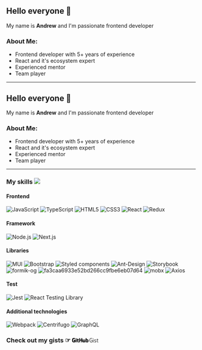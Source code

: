 ## Hello everyone 👋

My name is **Andrew** and I'm passionate frontend developer

### About Me:
- Frontend developer with 5+ years of experience
- React and it's ecosystem expert
- Experienced mentor
- Team player

---
## Hello everyone 👋

My name is **Andrew** and I'm passionate frontend developer

### About Me:
- Frontend developer with 5+ years of experience
- React and it's ecosystem expert
- Experienced mentor
- Team player

---

### My skills <img src="https://media.giphy.com/media/12PXNbcHW8C9Bm/giphy.gif" width="50">
#### Frontend  
![JavaScript](https://img.shields.io/badge/javascript-%23323330.svg?style=for-the-badge&logo=javascript&logoColor=%23F7DF1E) ![TypeScript](https://img.shields.io/badge/typescript-%23007ACC.svg?style=for-the-badge&logo=typescript&logoColor=white)
 ![HTML5](https://img.shields.io/badge/html5-%23E34F26.svg?style=for-the-badge&logo=html5&logoColor=white) ![CSS3](https://img.shields.io/badge/css3-%231572B6.svg?style=for-the-badge&logo=css3&logoColor=white) ![React](https://img.shields.io/badge/react-%2320232a.svg?style=for-the-badge&logo=react&logoColor=%2361DAFB) ![Redux](https://img.shields.io/badge/redux-%23593d88.svg?style=for-the-badge&logo=redux&logoColor=white) 
#### Framework
![Node.js](https://img.shields.io/badge/Node.js-%23323330.svg?style=for-the-badge&logo=Node.js&logoColor=%23F7DF1Ez) ![Next.js](https://img.shields.io/badge/Next.js-%23323330.svg?style=for-the-badge&logo=Next.js&logoColor=%23F7DF1Ez) 

 #### Libraries
![MUI](https://img.shields.io/badge/MUI-%230081CB.svg?style=for-the-badge&logo=mui&logoColor=white) ![Bootstrap](https://img.shields.io/badge/bootstrap-%23563D7C.svg?style=for-the-badge&logo=bootstrap&logoColor=white) ![Styled components](https://img.shields.io/badge/styled--components-DB7093?style=for-the-badge&logo=styled-components&logoColor=white) ![Ant-Design](https://img.shields.io/badge/-AntDesign-%230170FE?style=for-the-badge&logo=ant-design&logoColor=white) ![Storybook](https://img.shields.io/badge/-Storybook-FF4785?style=for-the-badge&logo=storybook&logoColor=white) 
![formik-og](https://user-images.githubusercontent.com/52775865/162455247-cc1aa3ef-5f81-49fd-a478-10728fd2edde.png) ![fa3caa6933e52bd266cc9fbe6eb07d64](https://user-images.githubusercontent.com/52775865/162456297-011bc6e7-8c45-48df-97b3-d10bebe9c07b.png)
![mobx](https://img.shields.io/badge/mobx-%23323330.svg?style=for-the-badge&logo=mobx&logoColor=%23F7DF1Ez) ![Axios](https://img.shields.io/badge/Axios-%23323330.svg?style=for-the-badge&logo=Axios&logoColor=%23F7DF1Ez)
#### Test
![Jest](https://img.shields.io/badge/Jest-323330?style=for-the-badge&logo=Jest&logoColor=white) ![React Testing Library](https://img.shields.io/badge/React%20Testing%20Library-%23323330.svg?style=for-the-badge&logo=React%20Testing%20Library&logoColor=%23F7DF1Ez)

#### Additional technologies
![Webpack](https://img.shields.io/badge/Webpack-%23323330.svg?style=for-the-badge&logo=Webpack&logoColor=%23F7DF1Ez) ![Centrifugo](https://img.shields.io/badge/Centrifugo-%23323330.svg?style=for-the-badge&logo=Centrifugo&logoColor=%23F7DF1Ez) ![GraphQL](https://img.shields.io/badge/GraphQL-%23323330.svg?style=for-the-badge&logo=GraphQL&logoColor=%23F7DF1Ez)
### Check out my gists ☞ [<img src= "https://raw.githubusercontent.com/b4b4r07/i/master/gist/logo.png" width="70">](https://gist.github.com/andrewdev111)

